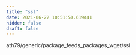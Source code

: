 ```yaml
---
title: "ssl"
date: 2021-06-22 10:51:50.619441
hidden: false
draft: false
---
```


ath79/generic/package_feeds_packages_wget/ssl

